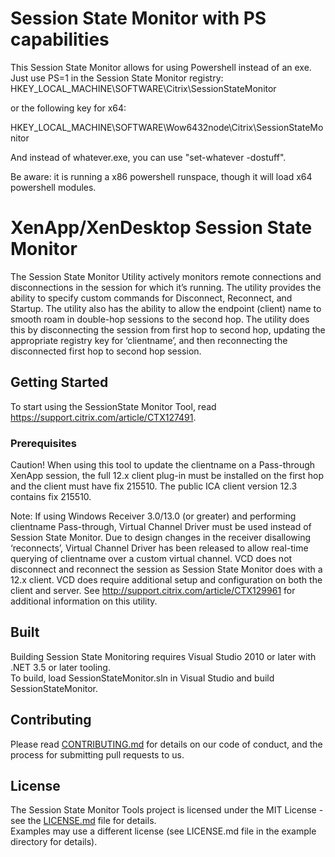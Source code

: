 # Session State Monitor with PS capabilities
This Session State Monitor allows for using Powershell instead of an exe. Just use PS=1 in the Session State Monitor registry:
HKEY_LOCAL_MACHINE\SOFTWARE\Citrix\SessionStateMonitor

or the following key for x64:

HKEY_LOCAL_MACHINE\SOFTWARE\Wow6432node\Citrix\SessionStateMonitor

And instead of whatever.exe, you can use "set-whatever -dostuff". 

Be aware: it is running a x86 powershell runspace, though it will load x64 powershell modules. 

# XenApp/XenDesktop Session State Monitor
The Session State Monitor Utility actively monitors remote connections and disconnections in the session for which it’s running. The utility provides the ability to specify custom commands for Disconnect, Reconnect, and Startup. The utility also has the ability to allow the endpoint (client) name to smooth roam in double-hop sessions to the second hop. The utility does this by disconnecting the session from first hop to second hop, updating the appropriate registry key for ‘clientname’, and then reconnecting the disconnected first hop to second hop session.

## Getting Started
To start using the SessionState Monitor Tool, read https://support.citrix.com/article/CTX127491.

### Prerequisites
Caution! When using this tool to update the clientname on a Pass-through XenApp session, 
the full 12.x client plug-in must be installed on the first hop and the client must have fix 215510. 
The public ICA client version 12.3 contains fix 215510.

Note: If using Windows Receiver 3.0/13.0 (or greater) and performing clientname Pass-through, 
Virtual Channel Driver must be used instead of Session State Monitor. 
Due to design changes in the receiver disallowing ‘reconnects’, 
Virtual Channel Driver has been released to allow real-time querying of clientname over a custom virtual channel. 
VCD does not disconnect and reconnect the session as Session State Monitor does with a 12.x client. 
VCD does require additional setup and configuration on both the client and server. 
See http://support.citrix.com/article/CTX129961 for additional information on this utility.

## Built
Building Session State Monitoring requires Visual Studio 2010 or later with .NET 3.5 or later tooling.  
To build, load SessionStateMonitor.sln in Visual Studio and build SessionStateMonitor.

## Contributing
Please read [CONTRIBUTING.md](CONTRIBUTING.md) for details on our code of conduct, and the process for submitting pull requests to us.

## License
The Session State Monitor Tools project is licensed under the MIT License - see the [LICENSE.md](LICENSE.md) file for details.  
Examples may use a different license (see LICENSE.md file in the example directory for details).
